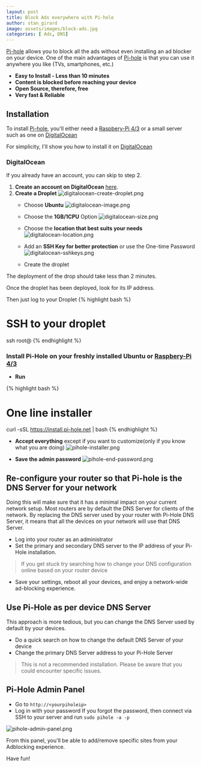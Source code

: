 ```yaml
---
layout: post
title: Block Ads everywhere with Pi-hole
author: stan_girard
image: assets/images/block-ads.jpg
categories: [ Ads, DNS]
---
```

[Pi-hole](https://pi-hole.net/) allows you to block all the ads without even installing an ad blocker on your device. 
One of the main advantages of [Pi-hole](https://pi-hole.net/) is that you can use it anywhere you like (TVs, smartphones, etc.)

- **Easy to Install - Less than 10 minutes**
- **Content is blocked before reaching your device**
- **Open Source, therefore, free**
- **Very fast & Reliable**

## Installation

To install [Pi-hole](https://pi-hole.net/), you'll either need a [Raspbery-Pi 4/3](https://amzn.to/38InYI1) or a small server such as one on [DigitalOcean](https://m.do.co/c/f9dca2b1ecc8)

For simplicity, I'll show you how to install it on [DigitalOcean](https://m.do.co/c/f9dca2b1ecc8)

### DigitalOcean

If you already have an account, you can skip to step 2.

1. **Create an account on DigitalOcean** [here](https://m.do.co/c/f9dca2b1ecc8).
2. **Create a Droplet**
![digitalocean-create-droplet.png]({{site.baseurl}}/img/user_upload/digitalocean-create-droplet.png)
    - Choose **Ubuntu**
![digitalocean-image.png]({{site.baseurl}}/img/user_upload/digitalocean-image.png)

    - Choose the **1GB/1CPU** Option
![digitalocean-size.png]({{site.baseurl}}/img/user_upload/digitalocean-size.png)

    - Choose the **location that best suits your needs**
![digitalocean-location.png]({{site.baseurl}}/img/user_upload/digitalocean-location.png)
    - Add an **SSH Key for better protection** or use the One-time Password
![digitalocean-sshkeys.png]({{site.baseurl}}/img/user_upload/digitalocean-sshkeys.png)
    - Create the droplet
    
The deployment of the drop should take less than 2 minutes.

Once the droplet has been deployed, look for its IP address.

Then just log to your Droplet
{% highlight bash %}
# SSH to your droplet
ssh root@<ipaddress>
{% endhighlight %}
  
### Install Pi-Hole on your freshly installed Ubuntu or [Raspbery-Pi 4/3](https://amzn.to/38InYI1)
  

- **Run**

{% highlight bash %}
# One line installer
 curl -sSL https://install.pi-hole.net | bash
{% endhighlight %}
  

  
- **Accept everything** except if you want to customize(only if you know what you are doing)
![pihole-installer.png]({{site.baseurl}}/img/user_upload/pihole-installer.png)
  
- **Save the admin password**
  ![pihole-end-password.png]({{site.baseurl}}/img/user_upload/pihole-end-password.png)

  


## Re-configure your router so that Pi-hole is the DNS Server for your network
  
Doing this will make sure that it has a minimal impact on your current network setup. Most routers are by default the DNS Server for clients of the network. By replacing the DNS server used by your router with Pi-Hole DNS Server, it means that all the devices on your network will use that DNS Server.
  
- Log into your router as an administrator
- Set the primary and secondary DNS server to the IP address of your Pi-Hole installation.
> If you get stuck try searching how to change your DNS configuration online based on your router device
- Save your settings, reboot all your devices, and enjoy a network-wide ad-blocking experience.


## Use Pi-Hole as per device DNS Server
  
This approach is more tedious, but you can change the DNS Server used by default by your devices.
- Do a quick search on how to change the default DNS Server of your device
- Change the primary DNS Server address to your Pi-Hole Server

> This is not a recommended installation. Please be aware that you could encounter specific issues.

  
## **Pi-Hole Admin Panel**
  
  - Go to `http://<yourpiholeip>`
  - Log in with your password
  If you forgot the password, then connect via SSH to your server and run `sudo pihole -a -p`
  
  
![pihole-admin-panel.png]({{site.baseurl}}/img/user_upload/pihole-admin-panel.png)


From this panel, you'll be able to add/remove specific sites from your Adblocking experience.

Have fun!
